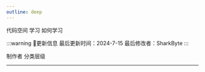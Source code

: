 ```yaml
---
outline: deep
---
```


<n-breadcrumb>
  <n-breadcrumb-item>
    代码空间
  </n-breadcrumb-item>
  <n-breadcrumb-item>
    学习
  </n-breadcrumb-item>
  <n-breadcrumb-item>
    如何学习
  </n-breadcrumb-item>
</n-breadcrumb>

:::warning :wave:更新信息
最后更新时间：2024-7-15
最后修改者：SharkByte
:::

<div class="cs-top-item">
    <n-popover trigger="hover">
        <template #trigger>
            <n-tag round type="info"> MeseO DT </n-tag>
        </template>
        <span>制作者</span>
    </n-popover>
    <n-popover trigger="hover">
        <template #trigger>
            <n-tag round> 学习 </n-tag>
        </template>
        <span>分类层级</span>
    </n-popover>
</div>

---

<script setup lang="ts">
import { NNumberAnimation, NButton, NBreadcrumb, NBreadcrumbItem, NTag, NPopover } from "naive-ui";
import { onMounted } from "vue";
import { useData } from "vitepress";

onMounted(() => {
    window.extraItemLoader(useData().isDark);
});
</script>
